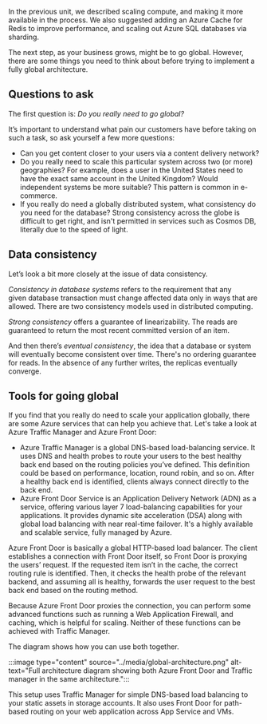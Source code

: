 In the previous unit, we described scaling compute, and making it more available in the process. We also suggested adding an Azure Cache for Redis to improve performance, and scaling out Azure SQL databases via sharding.

The next step, as your business grows, might be to go global. However, there are some things you need to think about before trying to implement a fully global architecture.

## Questions to ask

The first question is: *Do you really need to go global?*

It’s important to understand what pain our customers have before taking on such a task, so ask yourself a few more questions:

- Can you get content closer to your users via a content delivery network?
- Do you really need to scale this particular system across two (or more) geographies? For example, does a user in the United States need to have the exact same account in the United Kingdom? Would independent systems be more suitable? This pattern is common in e-commerce.
- If you really do need a globally distributed system, what consistency do you need for the database? Strong consistency across the globe is difficult to get right, and isn't permitted in services such as Cosmos DB, literally due to the speed of light.

## Data consistency

Let’s look a bit more closely at the issue of data consistency.

*Consistency in database systems* refers to the requirement that any given database transaction must change affected data only in ways that are allowed. There are two consistency models used in distributed computing.

*Strong consistency* offers a guarantee of linearizability. The reads are guaranteed to return the most recent committed version of an item.

And then there’s *eventual consistency*, the idea that a database or system will eventually become consistent over time. There's no ordering guarantee for reads. In the absence of any further writes, the replicas eventually converge.

## Tools for going global

If you find that you really do need to scale your application globally, there are some Azure services that can help you achieve that. Let's take a look at Azure Traffic Manager and Azure Front Door:

- Azure Traffic Manager is a global DNS-based load-balancing service. It uses DNS and health probes to route your users to the best healthy back end based on the routing policies you’ve defined. This definition could be based on performance, location, round robin, and so on. After a healthy back end is identified, clients always connect directly to the back end.
- Azure Front Door Service is an Application Delivery Network (ADN) as a service, offering various layer 7 load-balancing capabilities for your applications. It provides dynamic site acceleration (DSA) along with global load balancing with near real-time failover. It's a highly available and scalable service, fully managed by Azure.

Azure Front Door is basically a global HTTP-based load balancer. The client establishes a connection with Front Door itself, so Front Door is proxying the users’ request. If the requested item isn’t in the cache, the correct routing rule is identified. Then, it checks the health probe of the relevant backend, and assuming all is healthy, forwards the user request to the best back end based on the routing method.

Because Azure Front Door proxies the connection, you can perform some advanced functions such as running a Web Application Firewall, and caching, which is helpful for scaling. Neither of these functions can be achieved with Traffic Manager.

The diagram shows how you can use both together.

:::image type="content" source="../media/global-architecture.png" alt-text="Full architecture diagram showing both Azure Front Door and Traffic manager in the same architecture.":::

This setup uses Traffic Manager for simple DNS-based load balancing to your static assets in storage accounts. It also uses Front Door for path-based routing on your web application across App Service and VMs.
